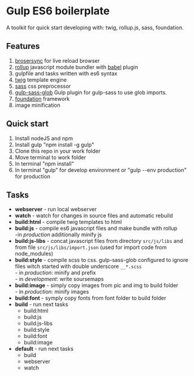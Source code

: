 # Gulp ES6 boilerplate

A toolkit for quick start developing with: twig, rollup.js, sass, foundation.

## Features

1. [brosersync](https://www.browsersync.io/) for live reload browser
1. [rollup](https://github.com/rollup/rollup) javascript module bundler with [babel](https://babeljs.io/) plugin
1. gulpfile and tasks written with es6 syntax
1. [twig](https://twig.sensiolabs.org/) template engine
1. [sass](http://sass-lang.com/) css preprocessor
1. [gulp-sass-glob](https://www.npmjs.com/package/gulp-sass-glob/) Gulp plugin for gulp-sass to use glob imports. 
1. [foundation](http://foundation.zurb.com/) framework
1. image minification


## Quick start

1. Install nodeJS and npm
1. Install gulp "npm install -g gulp"
1. Clone this repo in your work folder
1. Move terminal to work folder
1. In terminal "npm install"
1. In terminal "gulp" for develop environment or "gulp --env production" for production

## Tasks

- **webserver** - run local webserver
- **watch** - watch for changes in source files and automatic rebuild
- **build:html** - compile twig templates to html
- **build:js** - compile es6 javascript files and make bundle with rollup  
\-in *production* additionally minify js
- **build:js-libs** - concat javascript files from  directory `src/js/libs`
 and from file `src/js/libs/import.json` (used for import code from node_modules)
- **build:style** - compile scss to css. gulp-sass-glob configured to ignore files witch started with double underscore `__*.scss`  
\- in *production*: minify and prefix  
\- in *development*: write soursemaps
- **build:image** - simply copy images from pic and img to build folder  
\- in *production*: minify images
- **build:font** - symply copy fonts from font folder to build folder
- **build** - run next tasks
    - build:html
    - build:js
    - build:js-libs
    - build:style
    - build:font
    - build:image
- **default** - run next tasks
    - build
    - webserver
    - watch